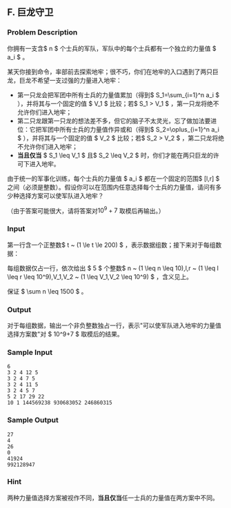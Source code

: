 ## F. 巨龙守卫

### Problem Description

你拥有一支含$ n $ 个士兵的军队，军队中的每个士兵都有一个独立的力量值 $ a_i $ 。

某天你接到命令，率部前去探索地牢；很不巧，你们在地牢的入口遇到了两只巨龙，巨龙不希望一支过强的力量进入地牢：
- 第一只龙会把军团中所有士兵的力量值累加（得到$ S_1=\sum_{i=1}^n a_i $     ），并将其与一个固定的值 $ V_1 $ 比较；若$ S_1 > V_1 $     ，第一只龙将绝不允许你们进入地牢；
- 第二只龙跟第一只龙的想法差不多，但它的脑子不太灵光，忘了做加法要进位：它把军团中所有士兵的力量值作异或和（得到$ S_2=\oplus_{i=1}^n a_i $     ），并将其与一个固定的值 $ V_2 $ 比较；若$ S_2 > V_2 $     ，第二只龙将绝不允许你们进入地牢；
- **当且仅当** $ S_1 \leq V_1 $ 且$ S_2 \leq V_2 $     时，你们才能在两只巨龙的许可下进入地牢。

由于统一的军事化训练，每个士兵的力量值 $ a_i $ 都在一个固定的范围$ [l,r] $ 之间（必须是整数）。假设你可以在范围内任意选择每个士兵的力量值，请问有多少种选择方案可以使军队进入地牢？

（由于答案可能很大，请将答案对$10^9+7$ 取模后再输出。）

### Input

第一行含一个正整数$ t ~ (1 \le t \le 200)  $ ，表示数据组数；接下来对于每组数据：

每组数据仅占一行，依次给出 $ 5 $ 个整数$ n ~ (1 \leq n \leq 10),l,r ~ (1 \leq l \leq r \leq 10^9),V_1,V_2 ~ (1 \leq V_1,V_2 \leq 10^9) $ ，含义见上。

保证 $ \sum n \leq 1500 $ 。

### Output

对于每组数据，输出一个非负整数独占一行，表示"可以使军队进入地牢的力量值选择方案数"对 $ 10^9+7 $ 取模后的结果。

### Sample Input

```plain
6
3 2 4 12 5
3 2 4 7 5
3 2 4 11 5
3 2 4 5 7
5 2 17 29 22
10 1 144569238 930683052 246860315
```

### Sample Output

```plain
27
4
26
0
41924
992128947
```

### Hint

两种力量值选择方案被视作不同，**当且仅当**任一士兵的力量值在两方案中不同。

